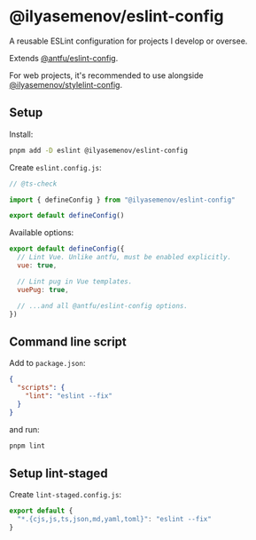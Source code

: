 # @ilyasemenov/eslint-config

A reusable ESLint configuration for projects I develop or oversee.

Extends [@antfu/eslint-config](https://github.com/antfu/eslint-config).

For web projects, it's recommended to use alongside [@ilyasemenov/stylelint-config](https://github.com/IlyaSemenov/stylelint-config).

## Setup

Install:

```sh
pnpm add -D eslint @ilyasemenov/eslint-config
```

Create `eslint.config.js`:

```js
// @ts-check

import { defineConfig } from "@ilyasemenov/eslint-config"

export default defineConfig()
```

Available options:

```js
export default defineConfig({
  // Lint Vue. Unlike antfu, must be enabled explicitly.
  vue: true,

  // Lint pug in Vue templates.
  vuePug: true,

  // ...and all @antfu/eslint-config options.
})
```

## Command line script

Add to `package.json`:

```json
{
  "scripts": {
    "lint": "eslint --fix"
  }
}
```

and run:

```sh
pnpm lint
```

## Setup lint-staged

Create `lint-staged.config.js`:

```js
export default {
  "*.{cjs,js,ts,json,md,yaml,toml}": "eslint --fix"
}
```
